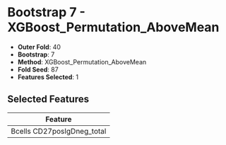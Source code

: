 # Bootstrap 7 - XGBoost_Permutation_AboveMean

- **Outer Fold**: 40
- **Bootstrap**: 7
- **Method**: XGBoost_Permutation_AboveMean
- **Fold Seed**: 87
- **Features Selected**: 1

## Selected Features

| Feature |
|---------|
| Bcells CD27posIgDneg_total |
